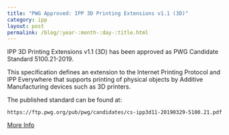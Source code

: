 ```yaml
---
title: "PWG Approved: IPP 3D Printing Extensions v1.1 (3D)"
category: ipp
layout: post
permalink: /blog/:year-:month-:day-:title.html
---
```


IPP 3D Printing Extensions v1.1 (3D) has been approved as PWG Candidate Standard 5100.21-2019.

This specification defines an extension to the Internet Printing Protocol and IPP Everywhere that supports printing of physical objects by Additive Manufacturing devices such as 3D printers.

The published standard can be found at:

    https://ftp.pwg.org/pub/pwg/candidates/cs-ipp3d11-20190329-5100.21.pdf

<a class="btn btn-secondary btn-sm" href="https://www.pwg.org/pipermail/pwg-announce/2019/003876.html">More Info</a>
